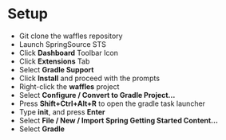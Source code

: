 Setup
=====

* Git clone the waffles repository
* Launch SpringSource STS
* Click **Dashboard** Toolbar Icon
* Click **Extensions** Tab
* Select **Gradle Support**
* Click **Install** and proceed with the prompts
* Right-click the **waffles** project
* Select **Configure / Convert to Gradle Project...**
* Press **Shift+Ctrl+Alt+R** to open the gradle task launcher
* Type **init**, and press **Enter**
* Select **File / New / Import Spring Getting Started Content...**
* Select **Gradle**

